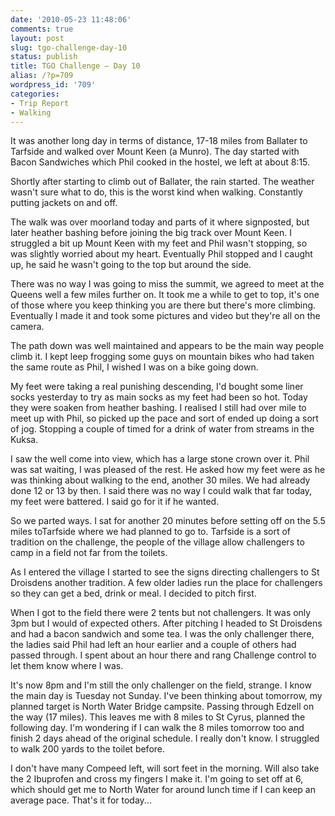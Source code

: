```yaml
---
date: '2010-05-23 11:48:06'
comments: true
layout: post
slug: tgo-challenge-day-10
status: publish
title: TGO Challenge – Day 10
alias: /?p=709
wordpress_id: '709'
categories:
- Trip Report
- Walking
---
```


It was another long day in terms of distance, 17-18 miles from Ballater to Tarfside and walked over Mount Keen (a Munro). The day started with Bacon Sandwiches which Phil cooked in the hostel, we left at about 8:15.  

Shortly after starting to climb out of Ballater, the rain started. The weather wasn't sure what to do, this is the worst kind when walking. Constantly putting jackets on and off.  
<!-- more -->
The walk was over moorland today and parts of it where signposted, but later heather bashing before joining the big track over Mount Keen. I struggled a bit up Mount Keen with my feet and Phil wasn't stopping, so was slightly worried about my heart. Eventually Phil stopped and I caught up, he said he wasn't going to the top but around the side.  

There was no way I was going to miss the summit, we agreed to meet at the Queens well a few miles further on. It took me a while to get to top, it's one of those where you keep thinking you are there but there's more climbing. Eventually I made it and took some pictures and video but they're all on the camera.  

The path down was well maintained and appears to be the main way people climb it. I kept leep frogging some guys on mountain bikes who had taken the same route as Phil, I wished I was on a bike going down.  

My feet were taking a real punishing descending, I'd bought some liner socks yesterday to try as main socks as my feet had been so hot. Today they were soaken from heather bashing. I realised I still had over mile to meet up with Phil, so picked up the pace and sort of ended up doing a sort of jog. Stopping a couple of timed for a drink of water from streams in the Kuksa.  

I saw the well come into view, which has a large stone crown over it. Phil was sat waiting, I was pleased of the rest. He asked how my feet were as he was thinking about walking to the end, another 30 miles. We had already done 12 or 13 by then. I said there was no way I could walk that far today, my feet were battered. I said go for it if he wanted.  

So we parted ways. I sat for another 20 minutes before setting off on the 5.5 miles toTarfside where we had planned to go to. Tarfside is a sort of tradition on the challenge, the people of the village allow challengers to camp in a field not far from the toilets.  

As I entered the village I started to see the signs directing challengers to St Droisdens another tradition. A few older ladies run the place for challengers so they can get a bed, drink or meal. I decided to pitch first.  

When I got to the field there were 2 tents but not challengers. It was only 3pm but I would of expected others. After pitching I headed to St Droisdens and had a bacon sandwich and some tea. I was the only challenger there, the ladies said Phil had left an hour earlier and a couple of others had passed through. I spent about an hour there and rang Challenge control to let them know where I was.  

It's now 8pm and I'm still the only challenger on the field, strange. I know the main day is Tuesday not Sunday. I've been thinking about tomorrow, my planned target is North Water Bridge campsite. Passing through Edzell on the way (17 miles). This leaves me with 8 miles to St Cyrus, planned the following day. I'm wondering if I can walk the 8 miles tomorrow too and finish 2 days ahead of the original schedule. I really don't know. I struggled to walk 200 yards to the toilet before.  

I don't have many Compeed left, will sort feet in the morning. Will also take the 2 Ibuprofen and cross my fingers I make it. I'm going to set off at 6, which should get me to North Water for around lunch time if I can keep an average pace. That's it for today... 
